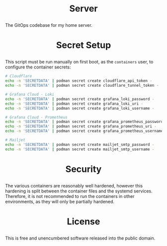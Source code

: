 <!-- This is free and unencumbered software released into the public domain -->

# <p align=center>Server

The GitOps codebase for my home server.

# <p align=center>Secret Setup

This script must be run manually on first boot, as the `containers` user, to
configure the container secrets:

```sh
# Cloudflare
echo -n 'SECRETDATA' | podman secret create cloudflare_api_token -
echo -n 'SECRETDATA' | podman secret create cloudflare_tunnel_token -

# Grafana Cloud - Loki
echo -n 'SECRETDATA' | podman secret create grafana_loki_password -
echo -n 'SECRETDATA' | podman secret create grafana_loki_uri -
echo -n 'SECRETDATA' | podman secret create grafana_loki_username -

# Grafana Cloud - Prometheus
echo -n 'SECRETDATA' | podman secret create grafana_prometheus_password -
echo -n 'SECRETDATA' | podman secret create grafana_prometheus_uri -
echo -n 'SECRETDATA' | podman secret create grafana_prometheus_username -

# Mailjet
echo -n 'SECRETDATA' | podman secret create mailjet_smtp_password -
echo -n 'SECRETDATA' | podman secret create mailjet_smtp_username -
```

# <p align=center>Security

The various containers are reasonably well hardened, however this hardening is
split between the container files and the systemd services. Therefore, it is not
recommended to run the containers in other environments, as they will only be
partially hardened.

# <p align=center>License

This is free and unencumbered software released into the public domain.
